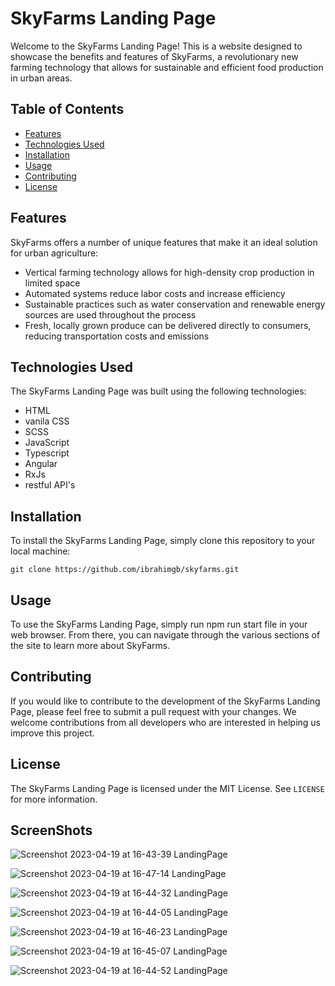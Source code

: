 # SkyFarms Landing Page

Welcome to the SkyFarms Landing Page! This is a website designed to showcase the benefits and features of SkyFarms, a revolutionary new farming technology that allows for sustainable and efficient food production in urban areas.

## Table of Contents

- [Features](#features)
- [Technologies Used](#technologies-used)
- [Installation](#installation)
- [Usage](#usage)
- [Contributing](#contributing)
- [License](#license)

## Features

SkyFarms offers a number of unique features that make it an ideal solution for urban agriculture:

- Vertical farming technology allows for high-density crop production in limited space
- Automated systems reduce labor costs and increase efficiency
- Sustainable practices such as water conservation and renewable energy sources are used throughout the process
- Fresh, locally grown produce can be delivered directly to consumers, reducing transportation costs and emissions






## Technologies Used

The SkyFarms Landing Page was built using the following technologies:

- HTML
- vanila CSS
- SCSS
- JavaScript
- Typescript
- Angular
- RxJs
- restful API's

## Installation

To install the SkyFarms Landing Page, simply clone this repository to your local machine:

```
git clone https://github.com/ibrahimgb/skyfarms.git
```

## Usage

To use the SkyFarms Landing Page, simply run npm run start file in your web browser. From there, you can navigate through the various sections of the site to learn more about SkyFarms.

## Contributing

If you would like to contribute to the development of the SkyFarms Landing Page, please feel free to submit a pull request with your changes. We welcome contributions from all developers who are interested in helping us improve this project.

## License

The SkyFarms Landing Page is licensed under the MIT License. See `LICENSE` for more information.


## ScreenShots





![Screenshot 2023-04-19 at 16-43-39 LandingPage](https://user-images.githubusercontent.com/59414164/233132007-7df3e83f-405c-4e40-af55-fec6bb7cade3.png)



![Screenshot 2023-04-19 at 16-47-14 LandingPage](https://user-images.githubusercontent.com/59414164/233132663-ef790a42-0a29-4212-8335-b777768f0293.png)



![Screenshot 2023-04-19 at 16-44-32 LandingPage](https://user-images.githubusercontent.com/59414164/233132767-604ae283-fd1c-4a90-82fb-160921072cd1.png)








 
![Screenshot 2023-04-19 at 16-44-05 LandingPage](https://user-images.githubusercontent.com/59414164/233132391-8f7fe150-156a-48b6-a5ee-1058ebda9939.png)




![Screenshot 2023-04-19 at 16-46-23 LandingPage](https://user-images.githubusercontent.com/59414164/233132455-5231f8b9-2f67-4e59-a6d6-52e4f7c626eb.png)




![Screenshot 2023-04-19 at 16-45-07 LandingPage](https://user-images.githubusercontent.com/59414164/233134389-b9c0e6eb-8f1c-4f4c-bfce-8b2f5667b58b.png)


![Screenshot 2023-04-19 at 16-44-52 LandingPage](https://user-images.githubusercontent.com/59414164/233134388-1f50a2b6-e1ed-4b2a-81e0-8d0e02db700c.png)




